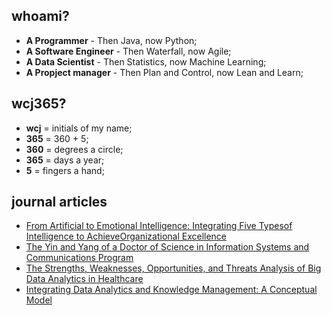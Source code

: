 ## whoami?
* **A Programmer** - Then Java, now Python;
* **A Software Engineer** - Then Waterfall, now Agile;
* **A Data Scientist** - Then Statistics, now Machine Learning;
* **A Propject manager** - Then Plan and Control, now Lean and Learn;

## wcj365?
* **wcj** = initials of my name; 
* **365** = 360 + 5; 
* **360** = degrees a circle; 
* **365** = days a year; 
* **5** = fingers a hand; 

## journal articles
* [From Artificial to Emotional Intelligence: Integrating Five Typesof Intelligence to AchieveOrganizational Excellence](www.issbs.si/press/ISSN/2232-5697/8_125-144.pdf)
* [The Yin and Yang of a Doctor of Science in Information Systems and Communications Program](http://www.iacis.org/iis/2019/2_iis_2019_128-139.pdf)
* [The Strengths, Weaknesses, Opportunities, and Threats Analysis of Big Data Analytics in Healthcare]()
* [Integrating Data Analytics and Knowledge Management: A Conceptual Model](http://www.iacis.org/iis/2018/2_iis_2018_208-216.pdf)
